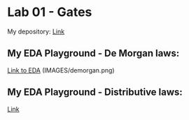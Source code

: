 # Lab 01 - Gates

My depository:
[Link](https://github.com/xhroch01/Digital-electronics-1)

## My EDA Playground - De Morgan laws:
[Link to EDA](https://www.edaplayground.com/x/aMPV)
(IMAGES/demorgan.png)
## My EDA Playground - Distributive laws:
[Link]()
